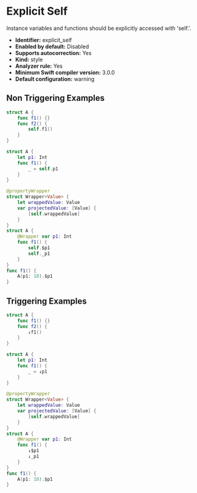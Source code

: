 # Explicit Self

Instance variables and functions should be explicitly accessed with 'self.'.

* **Identifier:** explicit_self
* **Enabled by default:** Disabled
* **Supports autocorrection:** Yes
* **Kind:** style
* **Analyzer rule:** Yes
* **Minimum Swift compiler version:** 3.0.0
* **Default configuration:** warning

## Non Triggering Examples

```swift
struct A {
    func f1() {}
    func f2() {
        self.f1()
    }
}
```

```swift
struct A {
    let p1: Int
    func f1() {
        _ = self.p1
    }
}
```

```swift
@propertyWrapper
struct Wrapper<Value> {
    let wrappedValue: Value
    var projectedValue: [Value] {
        [self.wrappedValue]
    }
}
struct A {
    @Wrapper var p1: Int
    func f1() {
        self.$p1
        self._p1
    }
}
func f1() {
    A(p1: 10).$p1
}
```

## Triggering Examples

```swift
struct A {
    func f1() {}
    func f2() {
        ↓f1()
    }
}
```

```swift
struct A {
    let p1: Int
    func f1() {
        _ = ↓p1
    }
}
```

```swift
@propertyWrapper
struct Wrapper<Value> {
    let wrappedValue: Value
    var projectedValue: [Value] {
        [self.wrappedValue]
    }
}
struct A {
    @Wrapper var p1: Int
    func f1() {
        ↓$p1
        ↓_p1
    }
}
func f1() {
    A(p1: 10).$p1
}
```